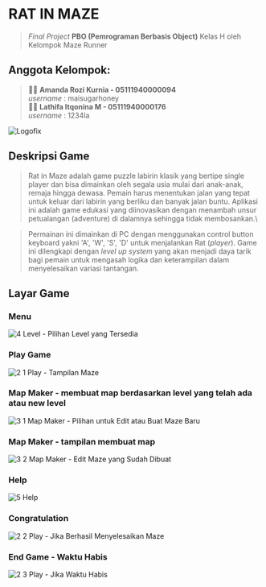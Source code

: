 # RAT IN MAZE
>*Final Project* **PBO (Pemrograman Berbasis Object)** Kelas H
oleh Kelompok Maze Runner

## Anggota Kelompok:
>👩‍💻 **Amanda Rozi Kurnia - 05111940000094**\
 *username* : maisugarhoney\
👩‍💻 **Lathifa Itqonina M - 05111940000176**\
 *username* : 1234la
 
![Logofix](https://user-images.githubusercontent.com/55240758/105485566-acb5f380-5cdf-11eb-92c0-ba44b62a2677.png)

## Deskripsi Game
> Rat in Maze adalah game puzzle labirin klasik yang bertipe single player dan bisa dimainkan oleh segala usia mulai dari anak-anak, remaja hingga dewasa. Pemain harus menentukan jalan yang tepat untuk keluar dari labirin yang berliku dan banyak jalan buntu. Aplikasi ini adalah game edukasi yang diinovasikan dengan menambah unsur petualangan (adventure) di dalamnya sehingga tidak membosankan.\\

>Permainan ini dimainkan di PC dengan menggunakan control button keyboard yakni 'A', 'W', 'S', 'D' untuk menjalankan Rat (*player*). Game ini dilengkapi dengan *level up system* yang akan menjadi daya tarik bagi pemain untuk mengasah logika dan keterampilan dalam menyelesaikan variasi tantangan.

## Layar Game
### Menu
![4 Level - Pilihan Level yang Tersedia](https://user-images.githubusercontent.com/55240758/105487226-539b8f00-5ce2-11eb-942c-c7fd475a0c35.png)

### Play Game
![2 1 Play - Tampilan Maze](https://user-images.githubusercontent.com/55240758/105487278-66ae5f00-5ce2-11eb-9a80-f2a775fe0a92.png)

### Map Maker - membuat map berdasarkan level yang telah ada atau new level
![3 1 Map Maker - Pilihan untuk Edit atau Buat Maze Baru](https://user-images.githubusercontent.com/55240758/105487361-88a7e180-5ce2-11eb-97ad-2a4ef46c1608.png)

### Map Maker - tampilan membuat map 
![3 2 Map Maker - Edit Maze yang Sudah Dibuat](https://user-images.githubusercontent.com/55240758/105487328-7463e480-5ce2-11eb-89a3-2415bb009e41.png)

### Help
![5 Help](https://user-images.githubusercontent.com/55240758/105487521-d3295e00-5ce2-11eb-89ef-e0c262edca13.png)

### Congratulation
![2 2 Play - Jika Berhasil Menyelesaikan Maze](https://user-images.githubusercontent.com/55240758/105487549-e1777a00-5ce2-11eb-8c05-7d736f962600.png)

### End Game - Waktu Habis
![2 3 Play - Jika Waktu Habis](https://user-images.githubusercontent.com/55240758/105487604-f5bb7700-5ce2-11eb-858f-ff78287a22d5.png)
